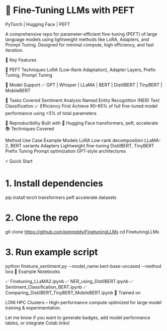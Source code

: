 # 🧠 Fine-Tuning LLMs with PEFT

PyTorch | Hugging Face | PEFT

A comprehensive repo for parameter-efficient fine-tuning (PEFT) of large language models using lightweight methods like LoRA, Adapters, and Prompt Tuning. Designed for minimal compute, high efficiency, and fast iteration.

🚀 Key Features

🔧 PEFT Techniques
LoRA (Low-Rank Adaptation), Adapter Layers, Prefix Tuning, Prompt Tuning

🧬 Model Support
✅ GPT | Whisper | LLaMA | BERT | DistilBERT | TinyBERT | MobileBERT

📂 Tasks Covered
Sentiment Analysis
Named Entity Recognition (NER)
Text Classification
📈 Efficiency First
Achieve 90–95% of full fine-tuned model performance
using <5% of total parameters

🧪 Reproducibility
Built with 🤗 Hugging Face transformers, peft, accelerate
📚 Techniques Covered

Method	Use Case	Example Models
LoRA	Low-rank decomposition	LLaMA-2, BERT variants
Adapters	Lightweight fine-tuning	DistilBERT, TinyBERT
Prefix Tuning	Prompt optimization	GPT-style architectures

⚡ Quick Start

# 1. Install dependencies
pip install torch transformers peft accelerate datasets

# 2. Clone the repo
git clone https://github.com/pjmreddy/FinetuningLLMs
cd FinetuningLLMs

# 3. Run example script
python finetune_sentiment.py --model_name bert-base-uncased --method lora
🧠 Example Notebooks

✅ Finetuning_LLaMA2.ipynb
✅ NER_using_DistilBERT.ipynb
✅ Sentiment_Classification_BERT.ipynb
✅ Comparing_DistilBERT_TinyBERT_MobileBERT.ipynb
📍 Trained on

LONI HPC Clusters – High-performance compute optimized for large model training & experimentation.

Let me know if you want to generate badges, add model performance tables, or integrate Colab links!
